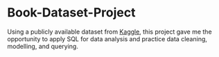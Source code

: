 # Book-Dataset-Project
Using a publicly available dataset from [Kaggle](https://www.kaggle.com/datasets/arashnic/book-recommendation-dataset), this project gave me the opportunity to apply SQL for data analysis and practice data cleaning, modelling, and querying.
